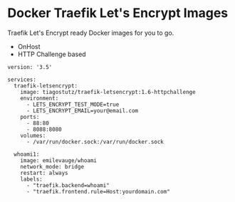 # Docker Traefik Let's Encrypt Images
Traefik Let's Encrypt ready Docker images for you to go.

- OnHost
- HTTP Challenge based

```
version: '3.5'

services:
  traefik-letsencrypt:
    image: tiagostutz/traefik-letsencrypt:1.6-httpchallenge
    environment:
      - LETS_ENCRYPT_TEST_MODE=true
      - LETS_ENCRYPT_EMAIL=your@email.com
    ports:
      - 88:80
      - 8088:8080
    volumes:
      - /var/run/docker.sock:/var/run/docker.sock
  
  whoami1:
    image: emilevauge/whoami
    network_mode: bridge
    restart: always 
    labels:
      - "traefik.backend=whoami"
      - "traefik.frontend.rule=Host:yourdomain.com"      
```
